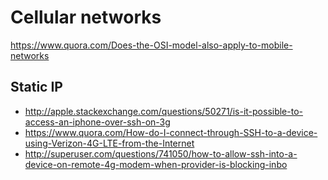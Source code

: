 # Cellular networks

<https://www.quora.com/Does-the-OSI-model-also-apply-to-mobile-networks>

## Static IP

- http://apple.stackexchange.com/questions/50271/is-it-possible-to-access-an-iphone-over-ssh-on-3g
- https://www.quora.com/How-do-I-connect-through-SSH-to-a-device-using-Verizon-4G-LTE-from-the-Internet
- http://superuser.com/questions/741050/how-to-allow-ssh-into-a-device-on-remote-4g-modem-when-provider-is-blocking-inbo
